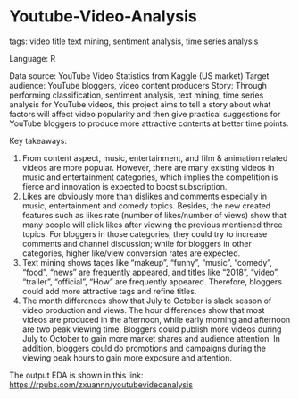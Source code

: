 # Youtube-Video-Analysis

tags: video title text mining, sentiment analysis, time series analysis

Language: R

Data source: YouTube Video Statistics from Kaggle (US market)
Target audience: YouTube bloggers, video content producers
Story: Through performing classification, sentiment analysis, text mining, time series analysis for YouTube videos, this project aims to tell a story about what factors will affect video popularity and then give practical suggestions for YouTube bloggers to produce more
attractive contents at better time points.

Key takeaways:
1. From content aspect, music, entertainment, and film &amp; animation related videos are more popular. However, there are many existing videos in music and entertainment categories, which implies the competition is fierce and innovation is expected to boost subscription.
2. Likes are obviously more than dislikes and comments especially in music, entertainment and comedy topics. Besides, the new created features such as likes rate (number of likes/number of views) show that many people will click likes after viewing the previous mentioned three topics. For bloggers in those categories, they could try to increase comments and channel discussion; while for bloggers in other
categories, higher like/view conversion rates are expected.
3. Text mining shows tages like “makeup”, “funny”, “music”, “comedy”, “food”, “news” are frequently appeared, and titles like “2018”, “video”, “trailer”, “official”, “How” are frequently appeared. Therefore, bloggers could add more attractive tags
and refine titles.
4. The month differences show that July to October is slack season of video production and views. The hour differences show that most videos are produced in the afternoon, while early morning and afternoon are two peak viewing time. Bloggers could publish more videos during July to October to gain more market shares and audience attention. In addition, bloggers could do promotions and campaigns during the viewing peak hours to gain more exposure and attention.

The output EDA is shown in this link: 
https://rpubs.com/zxuannn/youtubevideoanalysis
